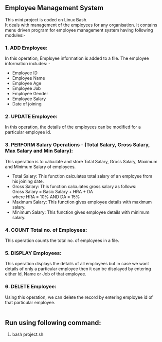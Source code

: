 ## Employee Management System
This mini project is coded on Linux Bash. <br/>
It deals with management of the employees for any organisation. It contains menu driven program for employee management system having following modules:-
### 1. ADD Employee:
In this operation, Employee information is added to a file.
The employee information includes: -
- Employee ID
- Employee Name
- Employee Age
- Employee Job
- Employee Gender
- Employee Salary
- Date of joining
### 2. UPDATE Employee:
In this operation, the details of the employees can be modified for a particular employee id.
### 3. PERFORM Salary Operations - (Total Salary, Gross Salary, Max Salary and Min Salary):
This operation is to calculate and store Total Salary, Gross Salary, Maximum and Minimum Salary of employees.
- Total Salary: This function calculates total salary of an employee from his joining 
date.
- Gross Salary: This function calculates gross salary as follows: <br/> 
Gross Salary = Basic Salary + HRA + DA <br/>
where HRA = 10% AND DA = 15%
- Maximum Salary: This function gives employee details with maximum salary.
- Minimum Salary: This function gives employee details with minimum salary.
### 4. COUNT Total no. of Employees: 
This operation counts the total no. of employees in a file.
### 5. DISPLAY Employees: 
This operation displays the details of all employees but in case we want details of only a particular employee then it can be displayed by entering either Id, Name or Job of that employee.
### 6. DELETE Employee:
Using this operation, we can delete the record by entering employee id of that particular employee.
<br/> <br/>
## Run using following command:
1. bash project.sh
